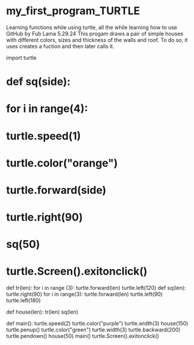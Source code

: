 # my_first_program_TURTLE
Learning functions while using turtle, all the while learning how to use GitHub
by Fub Lama
5.29.24
This progam draws a pair of simple houses with different colors, sizes and thickness of the walls and roof. To do so, it uses creates a fuction and then later calls it.

import turtle
# def sq(side):
#     for i in range(4):
#         turtle.speed(1)
#         turtle.color("orange")
#         turtle.forward(side)
#         turtle.right(90)
# sq(50)
# turtle.Screen().exitonclick()
def tr(len):
    for i in range (3):
        turtle.forward(len)
        turtle.left(120)
def sq(len):
    turtle.right(90)
    for i in range(3):
        turtle.forward(len)
        turtle.left(90)
    turtle.left(180)


def house(len):
    tr(len)
    sq(len)
    

def main():
    turtle.speed(2)
    turtle.color("purple")
    turtle.width(3)
    house(150)
    turtle.penup()
    turtle.color("green")
    turtle.width(3)
    turtle.backward(200)
    turtle.pendown()
    house(50)
main()
turtle.Screen().exitonclick()

